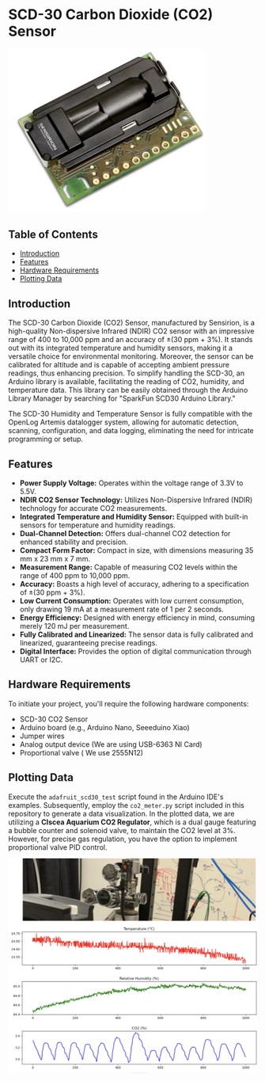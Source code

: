 # SCD-30 Carbon Dioxide (CO2) Sensor
<img src="co2_sensor.png" width="400">

## Table of Contents
- [Introduction](#introduction)
- [Features](#features)
- [Hardware Requirements](#hardware-requirements)
- [Plotting Data](#plotting-data)

## Introduction
The SCD-30 Carbon Dioxide (CO2) Sensor, manufactured by Sensirion, is a high-quality Non-dispersive Infrared (NDIR) CO2 sensor with an impressive range of 400 to 10,000 ppm and an accuracy of ±(30 ppm + 3%). It stands out with its integrated temperature and humidity sensors, making it a versatile choice for environmental monitoring. Moreover, the sensor can be calibrated for altitude and is capable of accepting ambient pressure readings, thus enhancing precision. To simplify handling the SCD-30, an Arduino library is available, facilitating the reading of CO2, humidity, and temperature data. This library can be easily obtained through the Arduino Library Manager by searching for "SparkFun SCD30 Arduino Library."

The SCD-30 Humidity and Temperature Sensor is fully compatible with the OpenLog Artemis datalogger system, allowing for automatic detection, scanning, configuration, and data logging, eliminating the need for intricate programming or setup.

## Features
- **Power Supply Voltage:** Operates within the voltage range of 3.3V to 5.5V.
- **NDIR CO2 Sensor Technology:** Utilizes Non-Dispersive Infrared (NDIR) technology for accurate CO2 measurements.
- **Integrated Temperature and Humidity Sensor:** Equipped with built-in sensors for temperature and humidity readings.
- **Dual-Channel Detection:** Offers dual-channel CO2 detection for enhanced stability and precision.
- **Compact Form Factor:** Compact in size, with dimensions measuring 35 mm x 23 mm x 7 mm.
- **Measurement Range:** Capable of measuring CO2 levels within the range of 400 ppm to 10,000 ppm.
- **Accuracy:** Boasts a high level of accuracy, adhering to a specification of ±(30 ppm + 3%).
- **Low Current Consumption:** Operates with low current consumption, only drawing 19 mA at a measurement rate of 1 per 2 seconds.
- **Energy Efficiency:** Designed with energy efficiency in mind, consuming merely 120 mJ per measurement.
- **Fully Calibrated and Linearized:** The sensor data is fully calibrated and linearized, guaranteeing precise readings.
- **Digital Interface:** Provides the option of digital communication through UART or I2C.

## Hardware Requirements
To initiate your project, you'll require the following hardware components:
- SCD-30 CO2 Sensor
- Arduino board (e.g., Arduino Nano, Seeeduino Xiao)
- Jumper wires
- Analog output device (We are using USB-6363 NI Card)
- Proportional valve ( We use 2555N12)

## Plotting Data
Execute the `adafruit_scd30_test` script found in the Arduino IDE's examples. Subsequently, employ the `co2_meter.py` script included in this repository to generate a data visualization. In the plotted data, we are utilizing a **Clscea Aquarium CO2 Regulator**, which is a dual gauge featuring a bubble counter and solenoid valve, to maintain the CO2 level at 3%. However, for precise gas regulation, you have the option to implement proportional valve PID control.

<img src="data.png" width="800">
